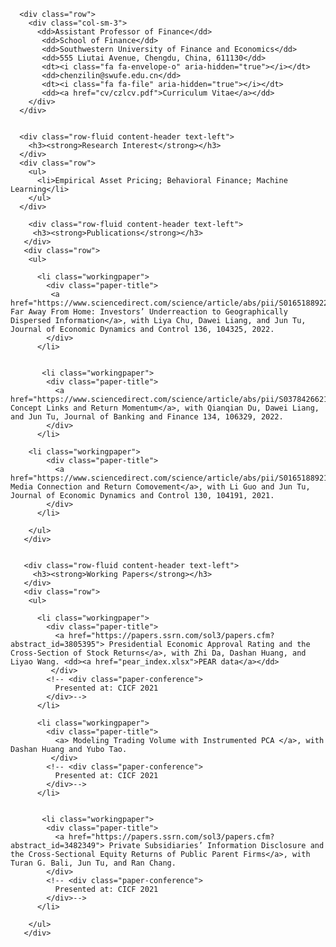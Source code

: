 <html lang="en">
  <body>
   
      <div class="row">
        <div class="col-sm-3">
          <dd>Assistant Professor of Finance</dd>
           <dd>School of Finance</dd>
           <dd>Southwestern University of Finance and Economics</dd>
           <dd>555 Liutai Avenue, Chengdu, China, 611130</dd>
           <dt><i class="fa fa-envelope-o" aria-hidden="true"></i></dt>
           <dd>chenzilin@swufe.edu.cn</dd>
           <dt><i class="fa fa-file" aria-hidden="true"></i></dt>
           <dd><a href="cv/czlcv.pdf">Curriculum Vitae</a></dd>
        </div>
      </div>


      <div class="row-fluid content-header text-left">
        <h3><strong>Research Interest</strong></h3>
      </div>
      <div class="row">
        <ul>
          <li>Empirical Asset Pricing; Behavioral Finance; Machine Learning</li>
        </ul>
      </div>
    
        <div class="row-fluid content-header text-left">
         <h3><strong>Publications</strong></h3>
       </div>
       <div class="row">
        <ul>
          
          <li class="workingpaper">
            <div class="paper-title">
             <a href="https://www.sciencedirect.com/science/article/abs/pii/S0165188922000306"> Far Away From Home: Investors’ Underreaction to Geographically Dispersed Information</a>, with Liya Chu, Dawei Liang, and Jun Tu, Journal of Economic Dynamics and Control 136, 104325, 2022.
            </div>
          </li>
          
          
           <li class="workingpaper">
            <div class="paper-title">
              <a href="https://www.sciencedirect.com/science/article/abs/pii/S0378426621002806"> Concept Links and Return Momentum</a>, with Qianqian Du, Dawei Liang, and Jun Tu, Journal of Banking and Finance 134, 106329, 2022.
            </div>
          </li>
          
        <li class="workingpaper">
            <div class="paper-title">
              <a href="https://www.sciencedirect.com/science/article/abs/pii/S0165188921001263"> Media Connection and Return Comovement</a>, with Li Guo and Jun Tu, Journal of Economic Dynamics and Control 130, 104191, 2021. 
            </div>
          </li>
          
        </ul>
       </div>
      
      
       <div class="row-fluid content-header text-left">
         <h3><strong>Working Papers</strong></h3>
       </div>
       <div class="row">
        <ul>
          
          <li class="workingpaper">
            <div class="paper-title">
              <a href="https://papers.ssrn.com/sol3/papers.cfm?abstract_id=3805395"> Presidential Economic Approval Rating and the Cross-Section of Stock Returns</a>, with Zhi Da, Dashan Huang, and Liyao Wang. <dd><a href="pear_index.xlsx">PEAR data</a></dd>
             </div>
            <!-- <div class="paper-conference">
              Presented at: CICF 2021
            </div>-->
          </li>
          
          <li class="workingpaper">
            <div class="paper-title">
              <a> Modeling Trading Volume with Instrumented PCA </a>, with Dashan Huang and Yubo Tao.
             </div>
            <!-- <div class="paper-conference">
              Presented at: CICF 2021
            </div>-->
          </li>
          
          
           <li class="workingpaper">
            <div class="paper-title">
              <a href="https://papers.ssrn.com/sol3/papers.cfm?abstract_id=3482349"> Private Subsidiaries’ Information Disclosure and the Cross-Sectional Equity Returns of Public Parent Firms</a>, with Turan G. Bali, Jun Tu, and Ran Chang.
            </div>
            <!-- <div class="paper-conference">
              Presented at: CICF 2021
            </div>-->
          </li>
          
        </ul>
       </div>
    


  </body>
</html>
  
         

